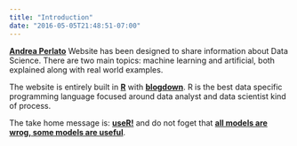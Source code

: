 ```yaml
---
title: "Introduction"
date: "2016-05-05T21:48:51-07:00"
---
```


[**Andrea Perlato**](https://www.linkedin.com/in/andreaperlato/) Website has been designed to share information about Data Science.
There are two main topics: machine learning and artificial, both explained along with real world examples.

The website is entirely built in [**R**](https://www.r-project.org/) with [**blogdown**](https://bookdown.org/yihui/blogdown/).
R is the best data specific programming language focused around data analyst and data scientist kind of process.

The take home message is: [**useR!**](https://user2019.r-project.org/) and do not foget that [**all models are wrog, some models are useful**](https://en.wikipedia.org/wiki/All_models_are_wrong).




